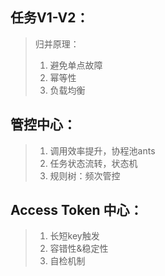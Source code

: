 

## 任务V1-V2：


> 归并原理：
>
> 1. 避免单点故障
> 2. 幂等性
> 3. 负载均衡

## 管控中心：

> 1. 调用效率提升，协程池ants
> 2. 任务状态流转，状态机
> 3. 规则树：频次管控

## Access Token 中心：


> 1. 长短key触发
> 2. 容错性&稳定性
> 3. 自检机制